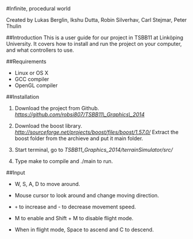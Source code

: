 #Infinite, procedural world

Created by
Lukas Berglin, Ikshu Dutta, Robin Silverhav, Carl Stejmar, Peter Thulin

##Introduction
This is a user guide for our project in TSBB11 at Linköping University. It covers how to install and run the project on your computer, and what controllers to use.

##Requirements
* Linux or OS X 
* GCC compiler
* OpenGL compiler

##Installation

1. Download the project from Github.
*https://github.com/robsi807/TSBB11\_Graphics\_2014*

2. Download the boost library.
*http://sourceforge.net/projects/boost/files/boost/1.57.0/*
Extract the boost folder from the archieve and put it main folder. 

3. Start terminal, go to *TSBB11\_Graphics\_2014/terrainSimulator/src/*

4. Type make to compile and ./main to run.


##Input

* W, S, A, D to move around.

* Mouse cursor to look around and change moving direction.

* `+` to increase and - to decrease movement speed.

* M to enable and Shift + M to disable flight mode.

* When in flight mode, Space to ascend and C to descend.
